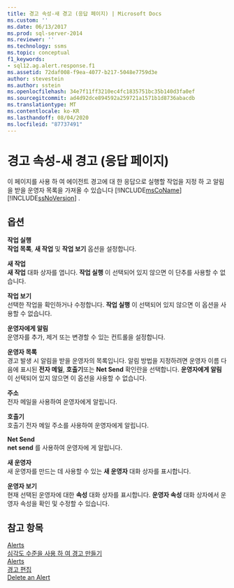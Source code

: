 ```yaml
---
title: 경고 속성-새 경고 (응답 페이지) | Microsoft Docs
ms.custom: ''
ms.date: 06/13/2017
ms.prod: sql-server-2014
ms.reviewer: ''
ms.technology: ssms
ms.topic: conceptual
f1_keywords:
- sql12.ag.alert.response.f1
ms.assetid: 72daf008-f9ea-4077-b217-5048e7759d3e
author: stevestein
ms.author: sstein
ms.openlocfilehash: 34e7f11ff3210ec4fc1835751bc35b140d3fa0ef
ms.sourcegitcommit: ad4d92dce894592a259721a1571b1d8736abacdb
ms.translationtype: MT
ms.contentlocale: ko-KR
ms.lasthandoff: 08/04/2020
ms.locfileid: "87737491"
---
```

# <a name="alert-properties-new-alert-response-page"></a>경고 속성-새 경고 (응답 페이지)
  이 페이지를 사용 하 여 에이전트 경고에 대 한 응답으로 실행할 작업을 지정 하 고 알림을 받을 운영자 목록을 가져올 수 있습니다 [!INCLUDE[msCoName](../../includes/msconame-md.md)] [!INCLUDE[ssNoVersion](../../includes/ssnoversion-md.md)] .  
  
## <a name="options"></a>옵션  
 **작업 실행**  
 **작업 목록**, **새 작업** 및 **작업 보기** 옵션을 설정합니다.  
  
 **새 작업**  
 **새 작업** 대화 상자를 엽니다. **작업 실행** 이 선택되어 있지 않으면 이 단추를 사용할 수 없습니다.  
  
 **작업 보기**  
 선택한 작업을 확인하거나 수정합니다. **작업 실행** 이 선택되어 있지 않으면 이 옵션을 사용할 수 없습니다.  
  
 **운영자에게 알림**  
 운영자를 추가, 제거 또는 변경할 수 있는 컨트롤을 설정합니다.  
  
 **운영자 목록**  
 경고 발생 시 알림을 받을 운영자의 목록입니다. 알림 방법을 지정하려면 운영자 이름 다음에 표시된 **전자 메일**, **호출기**또는 **Net Send** 확인란을 선택합니다. **운영자에게 알림** 이 선택되어 있지 않으면 이 옵션을 사용할 수 없습니다.  
  
 **주소**  
 전자 메일을 사용하여 운영자에게 알립니다.  
  
 **호출기**  
 호출기 전자 메일 주소를 사용하여 운영자에게 알립니다.  
  
 **Net Send**  
 **net send** 를 사용하여 운영자에 게 알립니다.  
  
 **새 운영자**  
 새 운영자를 만드는 데 사용할 수 있는 **새 운영자** 대화 상자를 표시합니다.  
  
 **운영자 보기**  
 현재 선택된 운영자에 대한 **속성** 대화 상자를 표시합니다. **운영자 속성** 대화 상자에서 운영자 속성을 확인 및 수정할 수 있습니다.  
  
## <a name="see-also"></a>참고 항목  
 [Alerts](alerts.md)   
 [심각도 수준을 사용 하 여 경고 만들기](create-an-alert-using-severity-level.md)   
 [Alerts](alerts.md)   
 [경고 편집](edit-an-alert.md)   
 [Delete an Alert](delete-an-alert.md)  
  
  
